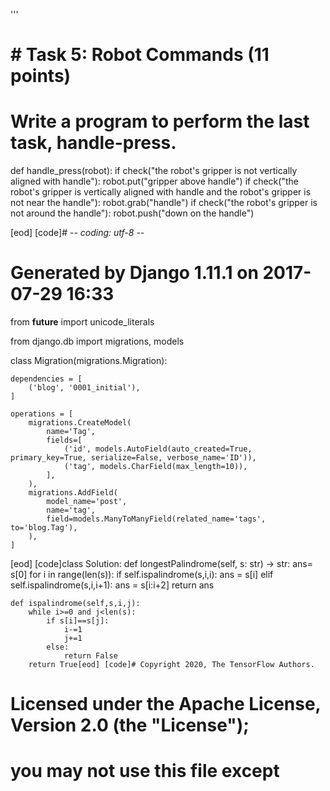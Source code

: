 
'''

# # Task 5: Robot Commands (11 points)
#
# Write a program to perform the last task, handle-press.

def handle_press(robot):
    if check("the robot's gripper is not vertically aligned with handle"):
        robot.put("gripper above handle")
    if check("the robot's gripper is vertically aligned with handle and the robot's gripper is not near the handle"):
        robot.grab("handle")
    if check("the robot's gripper is not around the handle"):
        robot.push("down on the handle")

[eod] [code]# -*- coding: utf-8 -*-
# Generated by Django 1.11.1 on 2017-07-29 16:33
from __future__ import unicode_literals

from django.db import migrations, models


class Migration(migrations.Migration):

    dependencies = [
        ('blog', '0001_initial'),
    ]

    operations = [
        migrations.CreateModel(
            name='Tag',
            fields=[
                ('id', models.AutoField(auto_created=True, primary_key=True, serialize=False, verbose_name='ID')),
                ('tag', models.CharField(max_length=10)),
            ],
        ),
        migrations.AddField(
            model_name='post',
            name='tag',
            field=models.ManyToManyField(related_name='tags', to='blog.Tag'),
        ),
    ]
[eod] [code]class Solution:
    def longestPalindrome(self, s: str) -> str:
        ans= s[0]
        for i in range(len(s)):
            if self.ispalindrome(s,i,i):
                ans = s[i]
            elif self.ispalindrome(s,i,i+1):
                ans = s[i:i+2]
        return ans
        
    
    def ispalindrome(self,s,i,j):
        while i>=0 and j<len(s):
            if s[i]==s[j]:
                i-=1
                j+=1
            else:
                return False
        return True[eod] [code]# Copyright 2020, The TensorFlow Authors.
#
# Licensed under the Apache License, Version 2.0 (the "License");
# you may not use this file except